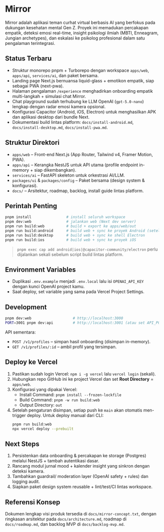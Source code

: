# Mirror

Mirror adalah aplikasi teman curhat virtual berbasis AI yang berfokus pada dukungan kesehatan mental Gen Z. Proyek ini memadukan percakapan empatik, deteksi emosi real-time, insight psikologi ilmiah (MBTI, Enneagram, Jungian archetypes), dan eskalasi ke psikolog profesional dalam satu pengalaman terintegrasi.

## Status Terbaru
- Struktur monorepo pnpm + Turborepo dengan workspace `apps/web`, `apps/api`, `services/ai`, dan paket bersama.
- Landing page Next.js bernuansa liquid-glass + emotikon empatik, siap sebagai PWA (next-pwa).
- Halaman pengalaman `/experience` menghadirkan onboarding empatik multi-langkah + simulasi chat Mirror.
- Chat playground sudah terhubung ke LLM OpenAI (`gpt-5.0-nano`) lengkap dengan radar emosi kamera opsional.
- Konfigurasi Capacitor (Android, iOS, Electron) untuk menghasilkan APK dan aplikasi desktop dari bundle Next.
- Dokumentasi build lintas platform: `docs/install-android.md`, `docs/install-desktop.md`, `docs/install-pwa.md`.

## Struktur Direktori
- `apps/web` – Front-end Next.js (App Router, Tailwind v4, Framer Motion, PWA).
- `apps/api` – Kerangka NestJS untuk API utama (profile endpoint in-memory + siap dikembangkan).
- `services/ai` – FastAPI skeleton untuk orkestrasi AI/LLM.
- `packages/ui` & `packages/config` – Paket bersama (design system & konfigurasi).
- `docs/` – Arsitektur, roadmap, backlog, install guide lintas platform.

## Perintah Penting
```bash
pnpm install                # install seluruh workspace
pnpm dev:web                # jalankan web (Next dev server)
pnpm run build:web          # build + export ke apps/web/out
pnpm run build:android      # build web + sync ke proyek Android (setelah cap add android)
pnpm run build:desktop      # build web + sync ke shell Electron
pnpm run build:ios          # build web + sync ke proyek iOS
```

> `pnpm exec cap add android|ios|@capacitor-community/electron` perlu dijalankan sekali sebelum script build lintas platform.

## Environment Variables
- Duplikasi `.env.example` menjadi `.env.local` lalu isi `OPENAI_API_KEY` dengan kunci OpenAI project kamu.
- Saat deploy, set variable yang sama pada Vercel Project Settings.

## Development
```bash
pnpm dev:web                   # http://localhost:3000
PORT=3001 pnpm dev:api         # http://localhost:3001 (atau set API_PORT di env)
```

API sementara:
- `POST /v1/profiles` – simpan hasil onboarding (disimpan in-memory).
- `GET /v1/profiles/:id` – ambil profil yang tersimpan.

## Deploy ke Vercel
1. Pastikan sudah login Vercel: `npm i -g vercel` lalu `vercel login` (sekali).
2. Hubungkan repo GitHub ini ke project Vercel dan set **Root Directory** = `apps/web`.
3. Konfigurasi yang dipakai Vercel:
   - Install Command: `pnpm install --frozen-lockfile`
   - Build Command: `pnpm -w run build:web`
   - Output Directory: `out`
4. Setelah pengaturan disimpan, setiap push ke `main` akan otomatis men-trigger deploy. Untuk deploy manual dari CLI:
   ```bash
   pnpm run build:web
   npx vercel deploy --prebuilt
   ```

## Next Steps
1. Persistenkan data onboarding & percakapan ke storage (Postgres) melalui NestJS + tambah autentikasi dasar.
2. Rancang modul jurnal mood + kalender insight yang sinkron dengan deteksi kamera.
3. Tambahkan guardrail/ moderation layer (OpenAI safety + rules) dan logging audit.
4. Siapkan paket design system reusable + lint/test/CI lintas workspace.

## Referensi Konsep
Dokumen lengkap visi produk tersedia di `docs/mirror-concept.txt`, dengan ringkasan arsitektur pada `docs/architecture.md`, roadmap di `docs/roadmap.md`, dan backlog MVP di `docs/backlog-mvp.md`.
